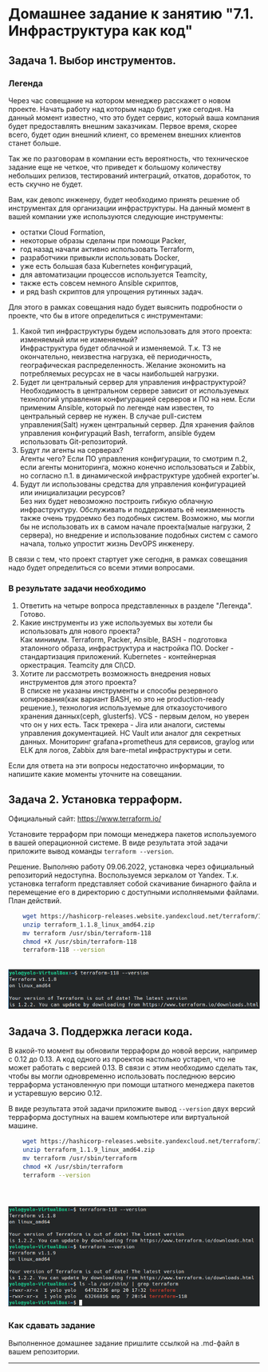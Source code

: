 # Домашнее задание к занятию "7.1. Инфраструктура как код"

## Задача 1. Выбор инструментов. 
 
### Легенда
 
Через час совещание на котором менеджер расскажет о новом проекте. Начать работу над которым надо 
будет уже сегодня. 
На данный момент известно, что это будет сервис, который ваша компания будет предоставлять внешним заказчикам.
Первое время, скорее всего, будет один внешний клиент, со временем внешних клиентов станет больше.

Так же по разговорам в компании есть вероятность, что техническое задание еще не четкое, что приведет к большому
количеству небольших релизов, тестирований интеграций, откатов, доработок, то есть скучно не будет.  
   
Вам, как девопс инженеру, будет необходимо принять решение об инструментах для организации инфраструктуры.
На данный момент в вашей компании уже используются следующие инструменты: 
- остатки Сloud Formation, 
- некоторые образы сделаны при помощи Packer,
- год назад начали активно использовать Terraform, 
- разработчики привыкли использовать Docker, 
- уже есть большая база Kubernetes конфигураций, 
- для автоматизации процессов используется Teamcity, 
- также есть совсем немного Ansible скриптов, 
- и ряд bash скриптов для упрощения рутинных задач.  

Для этого в рамках совещания надо будет выяснить подробности о проекте, что бы в итоге определиться с инструментами:

1. Какой тип инфраструктуры будем использовать для этого проекта: изменяемый или не изменяемый?  
   Инфраструктура будет облачной и изменяемой. Т.к. ТЗ не окончательно, неизвестна нагрузка, её периодичность, географическая распределенность. Желание экономить на потребляемых ресурсах не в часы наибольшей нагрузки.
2. Будет ли центральный сервер для управления инфраструктурой?  
   Необходимость в центральном сервере зависит от используемых технологий управления конфигурацией серверов и ПО на нем. Если применим Ansible, который по легенде нам известен, то центральный сервер не нужен. В случае pull-систем управления(Salt) нужен центральный сервер. Для хранения файлов управления конфигураций Bash, terraform, ansible будем использовать Git-репозиторий.
3. Будут ли агенты на серверах?  
   Агенты чего? Если ПО управления конфигурации, то смотрим п.2, если агенты мониторинга, можно конечно использоваться и Zabbix, но согласно п.1. в динамической инфраструктуре удобней exporter'ы.
4. Будут ли использованы средства для управления конфигурацией или инициализации ресурсов?   
   Без них будет невозможно построить гибкую облачную инфраструктуру. Обслуживать и поддерживать её неизменность также очень трудоемко без подобных систем.
   Возможно, мы могли бы не использовать их в самом начале проекта(малые нагрузки, 2 сервера), но внедрение и использование подобных систем с самого начала, только упростит жизнь DevOPS инженеру.
 
В связи с тем, что проект стартует уже сегодня, в рамках совещания надо будет определиться со всеми этими вопросами.

### В результате задачи необходимо

1. Ответить на четыре вопроса представленных в разделе "Легенда".   
   Готово.  
2. Какие инструменты из уже используемых вы хотели бы использовать для нового проекта?   
   Как минимум. Terraform, Packer, Ansible, BASH - подготовка эталонного образа, инфраструктура и настройка ПО. Docker - стандартизация приложений. Kubernetes - контейнерная оркестрация. Teamcity для CI\CD.
3. Хотите ли рассмотреть возможность внедрения новых инструментов для этого проекта?   
   В списке не указаны инструменты и способы резервного копирования(как вариант BASH, но это не production-ready решение.), технология используемые для отказоусточивого хранения данных(ceph, glusterfs). VCS - первым делом, но уверен что он у них есть. Таск трекера - Jira или аналоги, системы управления документацией. HC Vault или аналог для секретных данных. Мониторинг grafana+prometheus для сервисов, graylog или ELK для логов, Zabbix для bare-metal инфраструктуры и сети.

Если для ответа на эти вопросы недостаточно информации, то напишите какие моменты уточните на совещании.


## Задача 2. Установка терраформ. 

Официальный сайт: https://www.terraform.io/

Установите терраформ при помощи менеджера пакетов используемого в вашей операционной системе.
В виде результата этой задачи приложите вывод команды `terraform --version`.

Решение. Выполняю работу 09.06.2022, установка через официальный репозиторий недоступна. Воспользуемся зеркалом от Yandex. 
Т.к. установка terraform представляет собой скачивание бинарного файла и перемещение его в директорию с доступными исполняемыми файлами. 
План действий.
```bash
    wget https://hashicorp-releases.website.yandexcloud.net/terraform/1.1.8/terraform_1.1.8_linux_amd64.zip
    unzip terraform_1.1.8_linux_amd64.zip
    mv terraform /usr/sbin/terraform-118
    chmod +X /usr/sbin/terraform-118
    terraform-118 --version
``` 
<br>![task2!](images/terraform_task2.PNG)<br>

## Задача 3. Поддержка легаси кода. 

В какой-то момент вы обновили терраформ до новой версии, например с 0.12 до 0.13. 
А код одного из проектов настолько устарел, что не может работать с версией 0.13. 
В связи с этим необходимо сделать так, чтобы вы могли одновременно использовать последнюю версию терраформа установленную при помощи
штатного менеджера пакетов и устаревшую версию 0.12. 

В виде результата этой задачи приложите вывод `--version` двух версий терраформа доступных на вашем компьютере 
или виртуальной машине.

```bash
    wget https://hashicorp-releases.website.yandexcloud.net/terraform/1.1.9/terraform_1.1.9_linux_amd64.zip
    unzip terraform_1.1.9_linux_amd64.zip
    mv terraform /usr/sbin/terraform
    chmod +X /usr/sbin/terraform
    terraform --version
``` 
<br>![task3!](images/terraform_task3.PNG)<br>
---

### Как cдавать задание

Выполненное домашнее задание пришлите ссылкой на .md-файл в вашем репозитории.

---